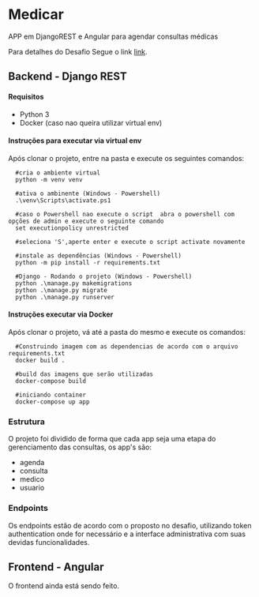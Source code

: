 # Medicar
APP em DjangoREST e Angular para agendar consultas médicas

Para detalhes do Desafio Segue o link [link](https://github.com/Intmed-Software/desafio).

## Backend - Django REST
#### Requisitos

 - Python 3 
 - Docker (caso nao queira utilizar virtual env)
 
#### Instruções para executar via virtual env
Após clonar o projeto, entre na pasta  e execute os seguintes comandos:

      #cria o ambiente virtual
      python -m venv venv
	  
	  #ativa o ambinente (Windows - Powershell)
	  .\venv\Scripts\activate.ps1
	  
	  #caso o Powershell nao execute o script  abra o powershell com opções de admin e execute o seguinte comando 
	  set executionpolicy unrestricted

	  #seleciona 'S',aperte enter e execute o script activate novamente
	  
	  #instale as dependências (Windows - Powershell)
	  python -m pip install -r requirements.txt
	  
	  #Django - Rodando o projeto (Windows - Powershell)
	  python .\manage.py makemigrations
	  python .\manage.py migrate
	  python .\manage.py runserver
	  
	

#### Instruções executar via Docker
Após clonar o projeto, vá até a pasta do mesmo e execute os comandos:

	  #Construindo imagem com as dependencias de acordo com o arquivo requirements.txt
	  docker build .

	  #build das imagens que serão utilizadas
	  docker-compose build

	  #iniciando container
	  docker-compose up app

	
### Estrutura 
O projeto foi dividido de forma que cada app seja uma etapa do gerenciamento das consultas, os app's são:

- agenda
- consulta
- medico
- usuario

### Endpoints
Os endpoints estão de acordo com o proposto no desafio, utilizando token authentication onde for necessário e a interface administrativa com suas devidas funcionalidades.

## Frontend - Angular

O frontend ainda está sendo feito.
